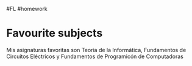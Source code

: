 #FL #homework 

# Favourite subjects
Mis asignaturas favoritas son Teoria de la Informática, Fundamentos de Circuitos Eléctricos y Fundamentos de Programicón de Computadoras